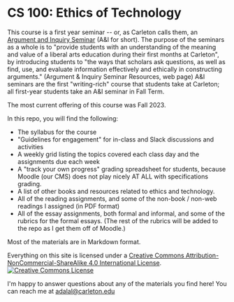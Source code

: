 # CS 100: Ethics of Technology

This course is a first year seminar -- or, as Carleton calls them, an [Argument and Inquiry Seminar](https://www.carleton.edu/provost/ai-seminars/) (A&I for short). The purpose of the seminars as a whole is to "provide students with an understanding of the meaning and value of a liberal arts education during their first months at Carleton", by introducing students to "the ways that scholars ask questions, as well as find, use, and evaluate information effectively and ethically in constructing arguments." (Argument & Inquiry Seminar Resources, web page) A&I seminars are the first "writing-rich" course that students take at Carleton; all first-year students take an A&I seminar in Fall Term. 

The most current offering of this course was Fall 2023.

In this repo, you will find the following:

- The syllabus for the course
- "Guidelines for engagement" for in-class and Slack discussions and activities
- A weekly grid listing the topics covered each class day and the assignments due each week
- A "track your own progress" grading spreadsheet for students, because Moodle (our CMS) does not play nicely AT ALL with specifications grading.
- A list of other books and resources related to ethics and technology.
- All of the reading assignments, and some of the non-book / non-web readings I assigned (in PDF format)
- All of the essay assignments, both formal and informal, and some of the rubrics for the formal essays. (The rest of the rubrics will be added to the repo as I get them off of Moodle.)

Most of the materials are in Markdown format. 

Everything on this site is licensed under a <a rel="license" href="http://creativecommons.org/licenses/by-nc-sa/4.0/">Creative Commons Attribution-NonCommercial-ShareAlike 4.0 International License</a>. <a rel="license" href="http://creativecommons.org/licenses/by-nc-sa/4.0/"><img alt="Creative Commons License" style="border-width:0" src="https://i.creativecommons.org/l/by-nc-sa/4.0/88x31.png" /></a>

I'm happy to answer questions about any of the materials you find here! You can reach me at adalal@carleton.edu